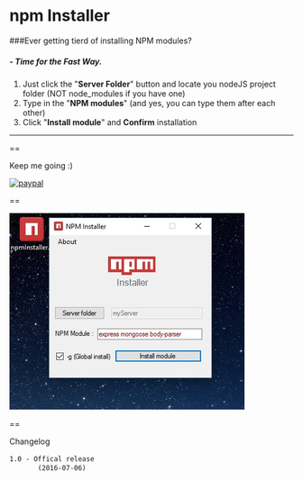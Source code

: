 # npm Installer


###Ever getting tierd of installing NPM modules?



##### - Time for the Fast Way.

1. Just click the "**Server Folder**" button and locate you nodeJS project folder (NOT node_modules if you have one)
2. Type in the "**NPM modules**" (and yes, you can type them after each other)
3. Click "**Install module**" and **Confirm** installation

---



==
        
Keep me going :)


[![paypal](https://www.paypalobjects.com/en_US/i/btn/btn_donateCC_LG.gif)](https://www.paypal.com/cgi-bin/webscr?cmd=_s-xclick&hosted_button_id=LFMQEBTS2VH4U)




==


![Alt text](https://github.com/aCo0o/npm_installer/blob/master/npmInstall.jpg?raw=true "npm Installer")




==

Changelog

    1.0 - Offical release
           (2016-07-06) 
  


